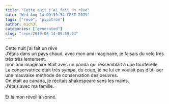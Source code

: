 ```yaml
---
title: "Cette nuit j’ai fait un rêve"
date: "Wed Aug 14 09:59:34 CEST 2019"
tags: ["reve", "pipotron"]
author: m1ch3l
categories: ["generated"]
slug: "reve/2019-08-14-09:59:34"
---
```


Cette nuit j’ai fait un rêve<br>
J’étais dans un pays chaud, avec mon ami imaginaire, je faisais du velo très très très lentement.<br>
mon ami imaginaire était avec un panda qui ressemblait à une tourterelle.<br>
La conservatrice était très sympa, du coup, je ne lui en voulait pas d’utiliser une mauvaise méthode de conservation des oeuvres.<br>
On était au canada, je récitais shakespeare sans les mains.<br>
J’étais avec ma famille.<br>
<br>
Et là mon réveil à sonné.<br>
<br>
